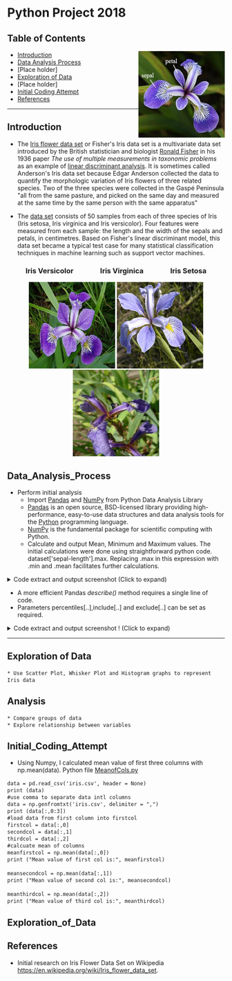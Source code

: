 # Python Project 2018


##  Table of Contents
<img align="right" src="Sepetal.jpg" width="200" height="200">

- [Introduction](#introduction)
- [Data Analysis Process](#data_analysis_process)
- [Place holder]
- [Exploration of Data](#exploration_of_data)
- [Place holder]
- [Initial Coding Attempt](#initial_coding_attempt)
- [References](#references)

---

## Introduction
- The [Iris flower data set](./iris.csv) or Fisher's Iris data set is a multivariate data set introduced by the British statistician and biologist [Ronald Fisher](https://en.wikipedia.org/wiki/Ronald_Fisher) in his 1936 paper *The use of multiple measurements in taxonomic problems* as an example of [linear discriminant analysis](https://en.wikipedia.org/wiki/Linear_discriminant_analysis). It is sometimes called Anderson's Iris data set because Edgar Anderson collected the data to quantify the morphologic variation of Iris flowers of three related species. Two of the three species were collected in the Gaspé Peninsula "all from the same pasture, and picked on the same day and measured at the same time by the same person with the same apparatus"

- The [data set](./iris.csv) consists of 50 samples from each of three species of Iris (Iris setosa, Iris virginica and Iris versicolor). Four features were measured from each sample: the length and the width of the sepals and petals, in centimetres. Based on Fisher's linear discriminant model, this data set became a typical test case for many statistical classification techniques in machine learning such as support vector machines. 

<h3 align="center">Iris Versicolor &nbsp;&nbsp;&nbsp;&nbsp; &nbsp;&nbsp;&nbsp;&nbsp;  &nbsp;&nbsp;&nbsp;&nbsp; 
Iris Virginica &nbsp;&nbsp;&nbsp;&nbsp;  &nbsp;&nbsp;&nbsp;&nbsp; &nbsp;&nbsp;&nbsp;&nbsp;  Iris Setosa</h3>

<p align="center">
    
  <img src="iris_versicolor.png" alt="Iris Versicolor" width="200" height="200"  />
  
  <img  src="Iris_virginica.jpg" alt="Iris Virginica" width="200" height="200"  />

  <img  src="Iris_setosa.jpg" alt="Iris Setosa" width="200" height="200"  />
  
  </p>
  
 
  
  
## Data_Analysis_Process
* Perform initial analysis
    * Import [Pandas](https://en.wikipedia.org/wiki/Pandas_(software)) and [NumPy](https://en.wikipedia.org/wiki/NumPy) from Python Data Analysis Library
    * [Pandas](https://en.wikipedia.org/wiki/Pandas_(software)) is an open source, BSD-licensed library providing high-performance, easy-to-use data structures and data analysis tools for the [Python](https://www.python.org/) programming language.
    * [NumPy](https://en.wikipedia.org/wiki/NumPy) is the fundamental package for scientific computing with Python.
    * Calculate and output Mean, Minimum and Maximum values. The initial calculations were done using straightforward python code. dataset['sepal-length'].max. Replacing .max in this expression with .min and .mean facilitates further calculations.



<details>
            <summary>Code extract and output screenshot (Click to expand)</summary>
    
   ```
  # max column value using Pandas max() method
print("Mamimum Sepal Length: "),(dataset['sepal-length'].max())
print("Mamimum Sepal Width: "),(dataset['sepal-width'].max())
print("Mamimum Petal Length: "),(dataset['petal-length'].max())
print("Mamimum Petal Width: "),(dataset['petal-width'].max())
# minimum column value using Pandas min() method
print("Minimum Sepal Length: "),(dataset['sepal-length'].min())
print("Minimum Sepal Width: "),(dataset['sepal-width'].min())
print("Minimum Petal Length: "),(dataset['petal-length'].min())
print("Minimum Petal Width: "),(dataset['petal-width'].min())
# mean column value using Pandas mean() method
print("Mean Sepal Length: "),(round(dataset['sepal-length'].mean()))
print("Mean Sepal Width: "),(round(dataset['sepal-width'].mean()))
print("Mean Petal Length: "),(round(dataset['petal-length'].mean()))
print("Mean Petal Width: "),(round(dataset['petal-width'].mean()))
 ``` 

 

 * Result of Max, Min and Mean calculations:
  
 <p align="center">
    
  <img  src="MaxMinMean.PNG" alt="MaxMinMean" width="300" height="300"  />
  
  </p>
  
   </details>  
  
  
 * A more efficient Pandas *describe()* method requires a single line of code. 
 * Parameters percentiles[..],include[..] and exclude[..] can be set as required.  
 
 <details>
  <summary>Code extract and output screenshot ! (Click to expand)</summary>
    
 ```
 print(dataset.describe(percentiles=[]))
 ```

 <p align="center">
    
  <img  src="Description.PNG" alt="MaxMinMean" width="400" height="300"  />
  
 </p>
 
 </details> 
 
 ***
  
## Exploration of Data
    * Use Scatter Plot, Whisker Plot and Histogram graphs to represent Iris data
    
## Analysis
    * Compare groups of data
    * Explore relationship between variables
 
## Initial_Coding_Attempt
- Using Numpy, I calculated mean value of first three columns with np.mean(data). Python file [MeanofCols.py](./MeanofCols.py)
```
data = pd.read_csv('iris.csv', header = None)
print (data)
#use comma to separate data intl columns
data = np.genfromtxt('iris.csv', delimiter = ",")
print (data[:,0:3])
#load data from first column into firstcol
firstcol = data[:,0]
secondcol = data[:,1]
thirdcol = data[:,2]
#calcuate mean of columns
meanfirstcol = np.mean(data[:,0])
print ("Mean value of first col is:", meanfirstcol)

meansecondcol = np.mean(data[:,1])
print ("Mean value of second col is:", meansecondcol)

meanthirdcol = np.mean(data[:,2])
print ("Mean value of third col is:", meanthirdcol)
```

## Exploration_of_Data

## References
* Initial research on Iris Flower Data Set on Wikipedia https://en.wikipedia.org/wiki/Iris_flower_data_set. 


